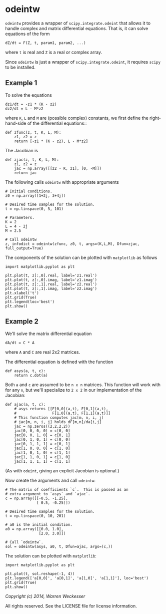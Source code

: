 odeintw
=======

`odeintw` provides a wrapper of `scipy.integrate.odeint` that allows it to
handle complex and matrix differential equations.  That is, it can solve
equations of the form

    dZ/dt = F(Z, t, param1, param2, ...)

where `t` is real and `Z` is a real or complex array.

Since `odeintw` is just a wrapper of `scipy.integrate.odeint`, it requires
`scipy` to be installed.

Example 1
---------

To solve the equations

    dz1/dt = -z1 * (K - z2)
    dz2/dt = L - M*z2

where `K`, `L` and `M` are (possible complex) constants, we first define the
right-hand-side of the differential equations::

    def zfunc(z, t, K, L, M):
        z1, z2 = z
        return [-z1 * (K - z2), L - M*z2]

The Jacobian is

    def zjac(z, t, K, L, M):
        z1, z2 = z
        jac = np.array([[z2 - K, z1], [0, -M]])
        return jac

The following calls `odeintw` with appropriate arguments

    # Initial conditions.
    z0 = np.array([1+2j, 3+4j])

    # Desired time samples for the solution.
    t = np.linspace(0, 5, 101)

    # Parameters.
    K = 2
    L = 4 - 2j
    M = 2.5

    # Call odeintw
    z, infodict = odeintw(zfunc, z0, t, args=(K,L,M), Dfun=zjac, full_output=True)

The components of the solution can be plotted with `matplotlib` as follows

    import matplotlib.pyplot as plt

    plt.plot(t, z[:,0].real, label='z1.real')
    plt.plot(t, z[:,0].imag, label='z1.imag')
    plt.plot(t, z[:,1].real, label='z2.real')
    plt.plot(t, z[:,1].imag, label='z2.imag')
    plt.xlabel('t')
    plt.grid(True)
    plt.legend(loc='best')
    plt.show()


Example 2
---------

We'll solve the matrix differential equation

    dA/dt = C * A

where `A` and `C` are real 2x2 matrices.

The differential equation is defined with the function

    def asys(a, t, c):
        return c.dot(a)

Both `a` and `c` are assumed to be `n x n` matrices.  This function
will work with for any `n`, but we'll specialize to `2 x 2` in our
implementation of the Jacobian:

    def ajac(a, t, c):
        # asys returns [[F[0,0](a,t), F[0,1](a,t),
        #                F[1,0](a,t), F[1,1](a,t)]]
        # This function computes jac[m, n, i, j]
        # jac[m, n, i, j] holds dF[m,n]/da[i,j]
        jac = np.zeros((2,2,2,2))
        jac[0, 0, 0, 0] = c[0, 0]
        jac[0, 0, 1, 0] = c[0, 1]
        jac[0, 1, 0, 1] = c[0, 0]
        jac[0, 1, 1, 1] = c[0, 1]
        jac[1, 0, 0, 0] = c[1, 0]
        jac[1, 0, 1, 0] = c[1, 1]
        jac[1, 1, 0, 1] = c[1, 0]
        jac[1, 1, 1, 1] = c[1, 1]

(As with `odeint`, giving an explicit Jacobian is optional.)

Now create the arguments and call `odeintw`:

    # The matrix of coefficients `c`.  This is passed as an
    # extra argument to `asys` and `ajac`.
    c = np.array([[-0.5, -1.25],
                  [ 0.5, -0.25]])

    # Desired time samples for the solution.
    t = np.linspace(0, 10, 201)

    # a0 is the initial condition.
    a0 = np.array([[0.0, 1.0],
                   [2.0, 3.0]])

    # Call `odeintw`.
    sol = odeintw(asys, a0, t, Dfun=ajac, args=(c,))


The solution can be plotted with `matplotlib`:

    import matplotlib.pyplot as plt

    plt.plot(t, sol.reshape(-1, 4))
    plt.legend(['a[0,0]', 'a[0,1]', 'a[1,0]', 'a[1,1]'], loc='best')
    plt.grid(True)
    plt.show()


*Copyright (c) 2014, Warren Weckesser*

All rights reserved.
See the LICENSE file for license information.
